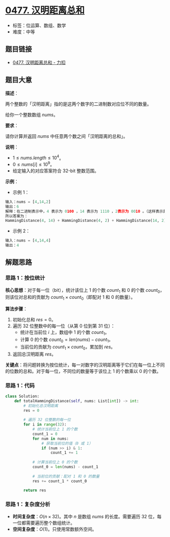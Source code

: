 # [0477. 汉明距离总和](https://leetcode.cn/problems/total-hamming-distance/)

- 标签：位运算、数组、数学
- 难度：中等

## 题目链接

- [0477. 汉明距离总和 - 力扣](https://leetcode.cn/problems/total-hamming-distance/)

## 题目大意

**描述**：

两个整数的「汉明距离」指的是这两个数字的二进制数对应位不同的数量。

给你一个整数数组 $nums$。

**要求**：

请你计算并返回 $nums$ 中任意两个数之间「汉明距离的总和」。

**说明**：

- $1 \le nums.length \le 10^{4}$。
- $0 \le nums[i] \le 10^{9}$。
- 给定输入的对应答案符合 32-bit 整数范围。

**示例**：

- 示例 1：

```python
输入：nums = [4,14,2]
输出：6
解释：在二进制表示中，4 表示为 0100 ，14 表示为 1110 ，2表示为 0010 。（这样表示是为了体现后四位之间关系）
所以答案为：
HammingDistance(4, 14) + HammingDistance(4, 2) + HammingDistance(14, 2) = 2 + 2 + 2 = 6
```

- 示例 2：

```python
输入：nums = [4,14,4]
输出：4
```

## 解题思路

### 思路 1：按位统计

**核心思想**：对于每一位（bit），统计该位上 $1$ 的个数 $count_1$ 和 $0$ 的个数 $count_0$，则该位对总和的贡献为 $count_1 \times count_0$（即配对 $1$ 和 $0$ 的数量）。

**算法步骤**：

1. 初始化总和 $res = 0$。
2. 遍历 32 位整数中的每一位（从第 $0$ 位到第 $31$ 位）：
   - 统计在当前位 $i$ 上，数组中 $1$ 的个数 $count_1$。
   - 计算 $0$ 的个数 $count_0 = len(nums) - count_1$。
   - 当前位的贡献为 $count_1 \times count_0$，累加到 $res$。
3. 返回总汉明距离 $res$。

**关键点**：将问题转换为按位统计，每一对数字的汉明距离等于它们在每一位上不同的位数的总和。对于每一位，不同位的数量等于该位上 $1$ 的个数乘以 $0$ 的个数。

### 思路 1：代码

```python
class Solution:
    def totalHammingDistance(self, nums: List[int]) -> int:
        # 初始化总汉明距离
        res = 0
        
        # 遍历 32 位整数的每一位
        for i in range(32):
            # 统计当前位上 1 的个数
            count_1 = 0
            for num in nums:
                # 获取当前位的值（0 或 1）
                if (num >> i) & 1:
                    count_1 += 1
            
            # 计算当前位上 0 的个数
            count_0 = len(nums) - count_1
            
            # 当前位的贡献：配对 1 和 0 的数量
            res += count_1 * count_0
        
        return res
```

### 思路 1：复杂度分析

- **时间复杂度**：$O(n \times 32)$。其中 $n$ 是数组 $nums$ 的长度。需要遍历 32 位，每一位都需要遍历整个数组统计。
- **空间复杂度**：$O(1)$。只使用常数额外空间。
